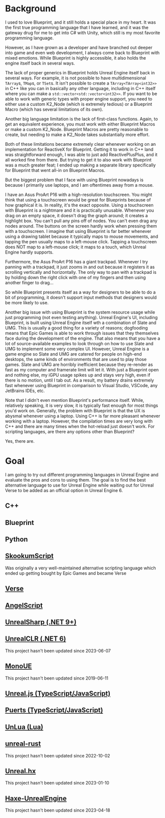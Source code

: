 # Background
I used to love Blueprint, and it still holds a special place in my heart.
It was the first true programming language that I have learned, and it was the gateway drug for me to get into C# with Unity, which still is my most favorite programming language.

However, as I have grown as a developer and have branched out deeper into game and even web development, I always come back to Blueprint with mixed emotions.
While Blueprint is highly accessible, it also holds the engine itself back in several ways.

The lack of proper generics in Blueprint holds Unreal Engine itself back in several ways. For example, it is not possible to have multidimensional `TArray`s, `TMap`s, or `TSet`s.
It isn't possible to create a `TArray<TArray<int32>>` in C++ like you can in basically any other language, including in C++ itself where you can make a `std::vector<std::vector<int32>>`.
If you want to be able to work with generic types with proper engine support,
you need to either use a custom K2_Node (which is extremely tedious) or a Blueprint Macro (which has several limitations of its own).

Another big language limitation is the lack of first-class functions. Again, to get an equivalent experience, you must work with either Blueprint Macros or make a custom K2_Node.
Blueprint Macros are pretty reasonable to create, but needing to make a K2_Node takes substantially more effort.

Both of these limitations became extremely clear whenever working on an implementation for ReactiveX for Blueprint.
Getting it to work in C++ land was straightforward enough, I was able to just add ReactivePlusPlus, and it all worked fine from there.
But trying to get it to also work with Blueprint was a much greater feat; I ended up making a separate library specifically for Blueprint that went all-in on Blueprint Macros.

But the biggest problem that I face with using Blueprint nowadays is because I primarily use laptops, and I am oftentimes away from a mouse.

I have an Asus ProArt P16 with a high-resolution touchscreen. You might think that using a touchscreen would be great for Blueprints because of how graphical it is.
In reality, it's the exact opposite. Using a touchscreen with Blueprint is a nightmare and it is practically unusable.
Whenever you drag on an empty space, it doesn't drag the graph around; it creates a highlight box.
You can't pull any pins off of nodes. You can't even drag any nodes around. The buttons on the screen hardly work when pressing them with a touchscreen.
I imagine that using Blueprint is far better whenever using a drawing tablet because it typically maps to mouse movements, and tapping the pen usually maps to a left-mouse click.
Tapping a touchscreen does NOT map to a left-mouse click; it maps to a touch, which Unreal Engine hardly supports.

Furthermore, the Asus ProArt P16 has a giant trackpad. Whenever I try panning with a trackpad, it just zooms in and out because it registers it as scrolling vertically and horizontally.
The only way to pan with a trackpad is by holding down the right click with one of my fingers and then using another finger to drag...

So while Blueprint presents itself as a way for designers to be able to do a bit of programming, it doesn't support input methods that designers would be more likely to use.

Another big issue with using Blueprint is the system resource usage while just programming (not even testing anything).
Unreal Engine's UI, including Blueprint, is built using Unreal Engine itself wth a combination of Slate and UMG.
This is usually a good thing for a variety of reasons; dogfooding means that Epic Games is able to work through issues that they themselves face during the development of the engine.
That also means that you have a lot of source-available examples to look through on how to use Slate and UMG to implement some very complex UI.
However, Unreal Engine is a game engine so Slate and UMG are catered for people on high-end desktops, the same kinds of environments that are used to play those games.
Slate and UMG are horribly inefficient because they re-render as fast as my computer and framerate limit will let it.
With just a Blueprint open and nothing else, my iGPU usage spikes up and stays very high, even if there is no motion, until I tab out.
As a result, my battery drains extremely fast whenever using Blueprint in comparison to Visual Studio, VSCode, any JetBrains IDEs, etc.

Note that I didn't even mention Blueprint's performance itself. While, relatively speaking, it is very slow, it is typically fast enough for most things you'd work on.
Generally, the problem with Blueprint is that the UX is abysmal whenever using a laptop. Using C++ is far more pleasant whenever working with a laptop.
However, the compilation times are very long with C++ and there are many times when the hot-reload just doesn't work.
For scripting languages, are there any options other than Blueprint?

Yes, there are.

# Goal
I am going to try out different programming languages in Unreal Engine and evaluate the pros and cons to using them.
The goal is to find the best alternative language to use for Unreal Engine while waiting out for Unreal Verse to be added as an official option in Unreal Engine 6.

## C++

## Blueprint

## Python

## [SkookumScript](https://skookumscript.com/unreal/)
Was originally a very well-maintained alternative scripting language which ended up getting bought by Epic Games and became Verse

## [Verse](https://en.wikipedia.org/wiki/Verse_(programming_language))

## [AngelScript](https://angelscript.hazelight.se/)

## [UnrealSharp (.NET 9+)](https://www.unrealsharp.com/)

## [UnrealCLR (.NET 6)](https://github.com/nxrighthere/UnrealCLR)
This project hasn't been updated since 2023-06-07

## [MonoUE](https://mono-ue.github.io/#:~:text=Mono%20for%20Unreal%20Engine%20is%20a%20plugin%20for,generated%20automatically%20for%20all%20Blueprint-accessible%20types%20and%20members.)
This project hasn't been updated since 2019-06-11

## [Unreal.js (TypeScript/JavaScript)](https://github.com/ncsoft/Unreal.js/)

## [Puerts (TypeScript/JavaScript)](https://github.com/Tencent/puerts)

## [UnLua (Lua)](https://github.com/Tencent/UnLua)

## [unreal-rust](https://github.com/MaikKlein/unreal-rust?tab=readme-ov-file)
This project hasn't been updated since 2022-10-02

## [Unreal.hx](https://github.com/proletariatgames/unreal.hx)
This project hasn't been updated since 2023-01-10

## [Haxe-UnrealEngine](https://github.com/SomeRanDev/Haxe-UnrealEngine5)
This project hasn't been updated since 2023-04-18